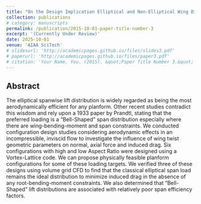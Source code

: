 ```yaml
---
title: "On the Design Implication Elliptical and Non-Elliptical Wing Distributions"
collection: publications
# category: manuscripts
permalink: /publication/2015-10-01-paper-title-number-3
excerpt: '(Currently Under Review)'
date: 2025-10-01
venue: 'AIAA SciTech'
# slidesurl: 'http://academicpages.github.io/files/slides3.pdf'
# paperurl: 'http://academicpages.github.io/files/paper3.pdf'
# citation: 'Your Name, You. (2015). &quot;Paper Title Number 3.&quot; <i>Journal 1</i>. 1(3).'
---
```


## Abstract

The elliptical spanwise lift distribution is widely regarded as being the most aerodynamically efficient for any planform. Other recent studies contradict this wisdom and rely upon a 1933 paper by Prandtl, stating that the preferred loading is a “Bell-Shaped” span distribution especially where there are wing-bending-moment and span constraints. We conducted configuration design studies considering aerodynamic effects in an incompressible, inviscid flow to investigate the influence of wing twist geometric parameters on normal, axial force and induced drag. Six configurations with high and low Aspect Ratio were designed using a Vortex-Lattice code. We can propose physically feasible planform configurations for some of these loading targets. We verified three of these designs using volume grid CFD to find that the classical elliptical span load remains the ideal distribution to minimize induced drag in the absence of any root-bending-moment constraints. We also determined that “Bell-Shaped” lift distributions are associated with relatively poor span efficiency factors.
